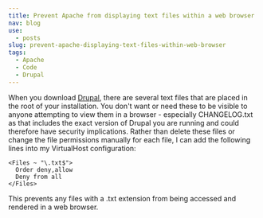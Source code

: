 ```yaml
---
title: Prevent Apache from displaying text files within a web browser
nav: blog
use:
  - posts
slug: prevent-apache-displaying-text-files-within-web-browser
tags:
  - Apache
  - Code
  - Drupal
---
```

When you download [Drupal](http://drupal.org), there are several text files that are placed in the root of your installation. You don't want or need these to be visible to anyone attempting to view them in a browser - especially CHANGELOG.txt as that includes the exact version of Drupal you are running and could therefore have security implications. Rather than delete these files or change the file permissions manually for each file, I can add the following lines into my VirtualHost configuration:

    <Files ~ "\.txt$">
      Order deny,allow
      Deny from all
    </Files>

This prevents any files with a .txt extension from being accessed and rendered in a web browser.